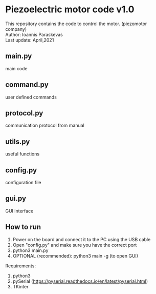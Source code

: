 # Piezoelectric motor code v1.0
This repository contains the code to control the motor. (piezomotor company)  
Author: Ioannis Paraskevas  
Last update: April,2021

main.py 
--------
main code

command.py
----------
user defined commands

protocol.py
-----------
communication protocol from manual

utils.py
-------
useful functions

config.py
--------
configuration file

gui.py
------
GUI interface

How to run
----------
1) Power on the board and connect it to the PC using the USB cable
2) Open "config.py" and make sure you have the correct port
3) python3 main.py
4) OPTIONAL (recommended): python3 main -g (to open GUI)

Requirements:
1) python3
2) pySerial (https://pyserial.readthedocs.io/en/latest/pyserial.html)
3) TKinter